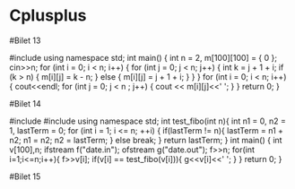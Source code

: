 # Cplusplus
#Bilet 13

#include <iostream>
using namespace std;
int main()
{
    int n = 2, m[100][100] = { 0 };
    cin>>n;
    for (int i = 0; i < n; i++) {
        for (int j = 0; j < n; j++) {
            int k = j + 1 + i;
            if (k > n) {
                m[i][j] = k - n;
            }
            else {
                m[i][j] = j + 1 + i;
            }
        }
    }
    for (int i = 0; i < n; i++) {
        cout<<endl;
        for (int j = 0; j < n ; j++) {
             cout << m[i][j]<<' ';
        }
    }
    return 0;
}

#Bilet 14

#include <iostream>
#include<fstream>
using namespace std;
int test_fibo(int n){
    int n1 = 0, n2 = 1, lastTerm = 0;
      for (int i = 1; i <= n; ++i) {
        if(lastTerm != n){
          lastTerm = n1 + n2;
          n1 = n2;
          n2 = lastTerm;
        }
        else break;
    }
     return lastTerm;
}
int main() {
    int v[100],n;
    ifstream f("date.in");
    ofstream g("date.out");
    f>>n;
    for(int i=1;i<=n;i++){
       f>>v[i];
       if(v[i] == test_fibo(v[i])){
        g<<v[i]<<' ';
       }
    }
    return 0;
}

#Bilet 15


